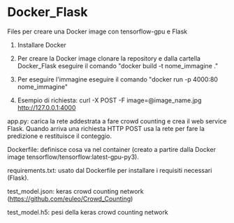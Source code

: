 # Docker_Flask
Files per creare una Docker image con tensorflow-gpu e Flask

1) Installare Docker

2) Per creare la Docker image clonare la repository e dalla cartella Docker_Flask eseguire il comando "docker build -t nome_immagine ."

3) Per eseguire l'immagine eseguire il comando "docker run -p 4000:80 nome_immagine"

4) Esempio di richiesta: curl -X POST -F image=@image_name.jpg http://127.0.0.1:4000

app.py: carica la rete addestrata a fare crowd counting e crea il web service Flask. Quando arriva una richiesta HTTP POST usa la rete per fare la predizione e restituisce il conteggio.

Dockerfile: definisce cosa va nel container (creato a partire dalla Docker image tensorflow/tensorflow:latest-gpu-py3).

requirements.txt: usato dal Dockerfile per installare i requisiti necessari (Flask).

test_model.json: keras crowd counting network (https://github.com/euleo/Crowd_Counting)

test_model.h5: pesi della keras crowd counting network
